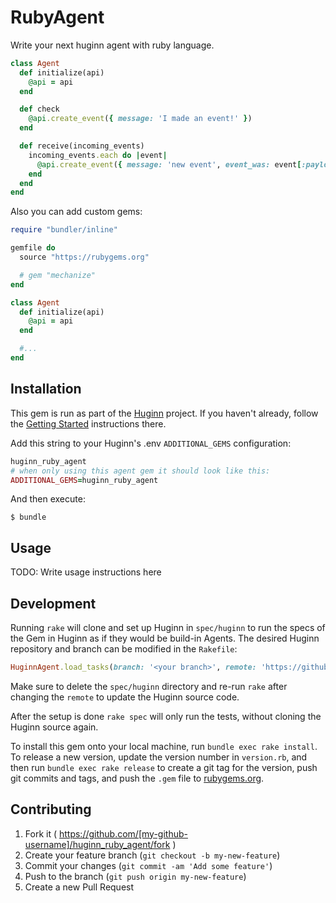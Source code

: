 # RubyAgent

Write your next huginn agent with ruby language.

```ruby
class Agent
  def initialize(api)
    @api = api
  end

  def check
    @api.create_event({ message: 'I made an event!' })
  end

  def receive(incoming_events)
    incoming_events.each do |event|
      @api.create_event({ message: 'new event', event_was: event[:payload] })
    end
  end
end
```

Also you can add custom gems:

```ruby
require "bundler/inline"

gemfile do
  source "https://rubygems.org"

  # gem "mechanize"
end

class Agent
  def initialize(api)
    @api = api
  end

  #...
end
```

## Installation

This gem is run as part of the [Huginn](https://github.com/huginn/huginn) project. If you haven't already, follow the [Getting Started](https://github.com/huginn/huginn#getting-started) instructions there.

Add this string to your Huginn's .env `ADDITIONAL_GEMS` configuration:

```ruby
huginn_ruby_agent
# when only using this agent gem it should look like this:
ADDITIONAL_GEMS=huginn_ruby_agent
```

And then execute:

    $ bundle

## Usage

TODO: Write usage instructions here

## Development

Running `rake` will clone and set up Huginn in `spec/huginn` to run the specs of the Gem in Huginn as if they would be build-in Agents. The desired Huginn repository and branch can be modified in the `Rakefile`:

```ruby
HuginnAgent.load_tasks(branch: '<your branch>', remote: 'https://github.com/<github user>/huginn.git')
```

Make sure to delete the `spec/huginn` directory and re-run `rake` after changing the `remote` to update the Huginn source code.

After the setup is done `rake spec` will only run the tests, without cloning the Huginn source again.

To install this gem onto your local machine, run `bundle exec rake install`. To release a new version, update the version number in `version.rb`, and then run `bundle exec rake release` to create a git tag for the version, push git commits and tags, and push the `.gem` file to [rubygems.org](https://rubygems.org).

## Contributing

1. Fork it ( https://github.com/[my-github-username]/huginn_ruby_agent/fork )
2. Create your feature branch (`git checkout -b my-new-feature`)
3. Commit your changes (`git commit -am 'Add some feature'`)
4. Push to the branch (`git push origin my-new-feature`)
5. Create a new Pull Request
